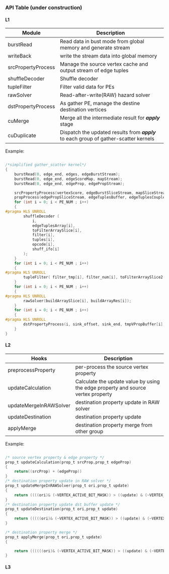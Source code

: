
### API Table (under construction)
#### L1 
| Module    | Description  |
|-----------|--------------|
| burstRead | Read data in bust mode from global memory and generate stream |
| writeBack | write the stream data into global memory |
| srcPropertyProcess | Manage the source vertex cache and output stream of edge tuples|
| shuffleDecoder   | Shuffle decoder |
| tupleFilter  | Filter valid data for PEs  |
| rawSolver  | Read-after-write(RAW) hazard solver |
| dstPropertyProcess | As gather PE, manage the destine destination vertices    |
|  cuMerge         | Merge all the intermediate result for ***apply*** stage               |
| cuDuplicate | Dispatch the updated results from ***apply*** to each group of gather-scatter kernels |

Example:

```c

/*simplified gather_scatter kernel*/
{
    burstRead(0, edge_end, edges, edgeBurstStream);
    burstRead(0, edge_end, edgeScoreMap, mapStream);
    burstRead(0, edge_end, edgeProp, edgePropStream);

    srcPropertyProcess(vertexScore, edgeBurstSliceStream, mapSliceStream, edgeTuplesBuffer);
    propProcess(edgePropSliceStream, edgeTuplesBuffer, edgeTuplesCoupled);
    for (int i = 0; i < PE_NUM ; i++)
    {
#pragma HLS UNROLL
        shuffleDecoder (
            i,
            edgeTuplesArray[i],
            toFilterArraySlice[i],
            filter[i],
            tuples[i],
            opcode[i],
            shuff_ifo[i]
        );
    }
    for (int i = 0; i < PE_NUM ; i++)
    {
#pragma HLS UNROLL
        tupleFilter( filter_tmp[i], filter_num[i], toFilterArraySlice2[i], buildArray[i]);
    }
    for (int i = 0; i < PE_NUM ; i++)
    {
#pragma HLS UNROLL
        rawSolver(buildArraySlice[i], buildArrayRes[i]);
    }
    for (int i = 0; i < PE_NUM ; i++)
    {
#pragma HLS UNROLL
        dstPropertyProcess(i, sink_offset, sink_end, tmpVPropBuffer[i], buildArrayRes[i], writeArrayLayer1[i]);
    }
}
```
#### L2
| Hooks    | Description  |
|-----------|--------------|
| preprocessProperty | per-process the source vertex property |
| updateCalculation | Calculate the update value by using the edge property and source vertex property  |
| updateMergeInRAWSolver | destination property update in RAW solver | 
| updateDestination | destination property update | 
| applyMerge | destination property merge from other group | 


Example:

```c

/* source vertex property & edge property */
prop_t updateCalculation(prop_t srcProp,prop_t edgeProp)    
{
    return((srcProp) + (edgeProp))
}
/* destination property update in RAW solver */
prop_t updateMergeInRAWSolver(prop_t ori,prop_t update)    
{
    return ((((ori)& (~VERTEX_ACTIVE_BIT_MASK)) > ((update) & (~VERTEX_ACTIVE_BIT_MASK)))?(update):(ori))
}
/* destination property update dst buffer update */
prop_t updateDestination(prop_t ori,prop_t update)   
{
    return (((((ori)& (~VERTEX_ACTIVE_BIT_MASK)) > ((update) & (~VERTEX_ACTIVE_BIT_MASK))) || (ori == 0x0))?(update):(ori))
}

/* destination property merge */
prop_t applyMerge(prop_t ori,prop_t update)   
{

    return ((((((ori)& (~VERTEX_ACTIVE_BIT_MASK)) > ((update) & (~VERTEX_ACTIVE_BIT_MASK))) && (update != 0)) || (ori == 0x0))?(update):(ori))
}
```

#### L3
